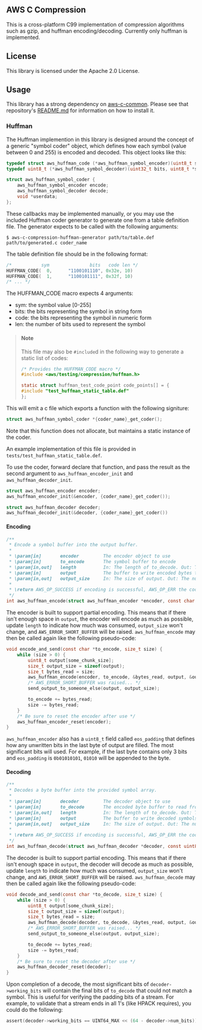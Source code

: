 ## AWS C Compression

This is a cross-platform C99 implementation of compression algorithms such as
gzip, and huffman encoding/decoding. Currently only huffman is implemented.

## License

This library is licensed under the Apache 2.0 License.

## Usage

This library has a strong dependency on
[aws-c-common](https://github.com/awslabs/aws-c-common). Please see that repository's
[README.md](https://github.com/awslabs/aws-c-common/blob/master/README.md) for
information on how to install it.

### Huffman

The Huffman implemention in this library is designed around the concept of a
generic "symbol coder" object, which defines how each symbol (value between 0
and 255) is encoded and decoded. This object looks like this:
```c
typedef struct aws_huffman_code (*aws_huffman_symbol_encoder)(uint8_t symbol, void *userdata);
typedef uint8_t (*aws_huffman_symbol_decoder)(uint32_t bits, uint8_t *symbol, void *userdata);

struct aws_huffman_symbol_coder {
    aws_huffman_symbol_encoder encode;
    aws_huffman_symbol_decoder decode;
    void *userdata;
};
```
These callbacks may be implemented manually, or you may use the included
Huffman coder generator to generate one from a table definition file. The
generator expects to be called with the following arguments:
```shell
$ aws-c-compression-huffman-generator path/to/table.def path/to/generated.c coder_name
```

The table definition file should be in the following format:
```c
/*           sym               bits   code len */
HUFFMAN_CODE(  0,      "1100101110", 0x32e, 10)
HUFFMAN_CODE(  1,      "1100101111", 0x32f, 10)
/* ... */
```
The HUFFMAN_CODE macro expects 4 arguments:
* sym: the symbol value [0-255]
* bits: the bits representing the symbol in string form
* code: the bits representing the symbol in numeric form
* len: the number of bits used to represent the symbol

> #### Note
> This file may also be `#include`d in the following way to generate a static
> list of codes:
> ```c
> /* Provides the HUFFMAN_CODE macro */
> #include <aws/testing/compression/huffman.h>
>
> static struct huffman_test_code_point code_points[] = {
> #include "test_huffman_static_table.def"
> };
> ```

This will emit a c file which exports a function with the following signiture:
```c
struct aws_huffman_symbol_coder *{coder_name}_get_coder();
```
Note that this function does not allocate, but maintains a static instance of
the coder.


An example implementation of this file is provided in
`tests/test_huffman_static_table.def`.


To use the coder, forward declare that function, and pass the result as the
second argument to `aws_huffman_encoder_init` and `aws_huffman_decoder_init`.
```c
struct aws_huffman_encoder encoder;
aws_huffman_encoder_init(&encoder, {coder_name}_get_coder());

struct aws_huffman_decoder decoder;
aws_huffman_decoder_init(&decoder, {coder_name}_get_coder())
```

#### Encoding
```c
/**
 * Encode a symbol buffer into the output buffer.
 *
 * \param[in]       encoder         The encoder object to use
 * \param[in]       to_encode       The symbol buffer to encode
 * \param[in,out]   length          In: The length of to_decode. Out: The number of bytes read from to_encode
 * \param[in]       output          The buffer to write encoded bytes to
 * \param[in,out]   output_size     In: The size of output. Out: The number of bytes written to output
 *
 * \return AWS_OP_SUCCESS if encoding is successful, AWS_OP_ERR the code for the error that occured
 */
int aws_huffman_encode(struct aws_huffman_encoder *encoder, const char *to_encode, size_t *length, uint8_t *output, size_t *output_size);
```
The encoder is built to support partial encoding. This means that if there
isn't enough space in `output`, the encoder will encode as much as possible,
update `length` to indicate how much was consumed, `output_size` won't change,
and `AWS_ERROR_SHORT_BUFFER` will be raised. `aws_huffman_encode` may then be
called again like the following pseudo-code:
```c
void encode_and_send(const char *to_encode, size_t size) {
    while (size > 0) {
        uint8_t output[some_chunk_size];
        size_t output_size = sizeof(output);
        size_t bytes_read = size;
        aws_huffman_encode(encoder, to_encode, &bytes_read, output, &output_size);
        /* AWS_ERROR_SHORT_BUFFER was raised... */
        send_output_to_someone_else(output, output_size);

        to_encode += bytes_read;
        size -= bytes_read;
    }
    /* Be sure to reset the encoder after use */
    aws_huffman_encoder_reset(encoder);
}
```

`aws_huffman_encoder` also has a `uint8_t` field called `eos_padding` that
defines how any unwritten bits in the last byte of output are filled. The most
significant bits will used. For example, if the last byte contains only 3 bits
and `eos_padding` is `0b01010101`, `01010` will be appended to the byte.

#### Decoding
```c
/**
 * Decodes a byte buffer into the provided symbol array.
 *
 * \param[in]       decoder         The decoder object to use
 * \param[in]       to_decode       The encoded byte buffer to read from
 * \param[in,out]   length          In: The length of to_decode. Out: The number of bytes read from to_decode
 * \param[in]       output          The buffer to write decoded symbols to
 * \param[in,out]   output_size     In: The size of output. Out: The number of bytes written to output
 *
 * \return AWS_OP_SUCCESS if encoding is successful, AWS_OP_ERR the code for the error that occured
 */
int aws_huffman_decode(struct aws_huffman_decoder *decoder, const uint8_t *to_decode, size_t *length, char *output, size_t *output_size);
```
The decoder is built to support partial encoding. This means that if there
isn't enough space in `output`, the decoder will decode as much as possible,
update `length` to indicate how much was consumed, `output_size` won't change,
and `AWS_ERROR_SHORT_BUFFER` will be raised. `aws_huffman_decode` may then be
called again like the following pseudo-code:
```c
void decode_and_send(const char *to_decode, size_t size) {
    while (size > 0) {
        uint8_t output[some_chunk_size];
        size_t output_size = sizeof(output);
        size_t bytes_read = size;
        aws_huffman_decode(decoder, to_decode, &bytes_read, output, &output_size);
        /* AWS_ERROR_SHORT_BUFFER was raised... */
        send_output_to_someone_else(output, output_size);

        to_decode += bytes_read;
        size -= bytes_read;
    }
    /* Be sure to reset the decoder after use */
    aws_huffman_decoder_reset(decoder);
}
```

Upon completion of a decode, the most significant bits of
`decoder->working_bits` will contain the final bits of `to_decode` that could
not match a symbol. This is useful for verifying the padding bits of a stream.
For example, to validate that a stream ends in all 1's (like HPACK requires),
you could do the following:
```c
assert(decoder->working_bits == UINT64_MAX << (64 - decoder->num_bits));
```
